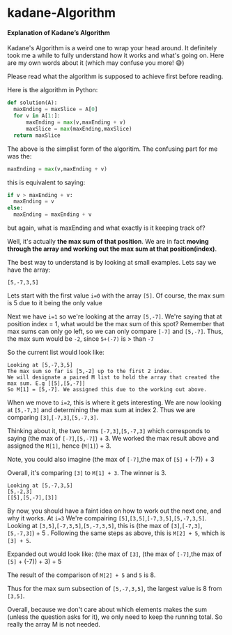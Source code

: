 # kadane-Algorithm
#### Explanation of Kadane’s Algorithm

Kadane's Algorithm is a weird one to wrap your head around. It definitely took me a while to fully understand how it works and what's going on. Here are my own words about it (which may confuse you more! :sweat_smile:)

Please read what the algorithm is supposed to achieve first before reading.

Here is the algorithm in Python:
```Python
def solution(A):
  maxEnding = maxSlice = A[0]
  for v in A[1:]:
      maxEnding = max(v,maxEnding + v)
      maxSlice = max(maxEnding,maxSlice)
  return maxSlice
```
The above is the simplist form of the algoritim.
The confusing part for me was the:
```Python
maxEnding = max(v,maxEnding + v)
```
this is equivalent to saying:
```Python
if v > maxEnding + v:
  maxEnding = v
else:
  maxEnding = maxEnding + v
```
but again, what is maxEnding and what exactly is it keeping track of? 

Well, it's actually **the max sum of that position**. We are in fact **moving through the array and working out the max sum at that position(index)**.

The best way to understand is by looking at small examples.
Lets say we have the array:
```
[5,-7,3,5]
```
Lets start with the first value `i=0` with the array `[5]`. Of course, the max sum is 5 due to it being the only value

Next we have `i=1` so we're looking at the array `[5,-7]`. We're saying that at position index = 1, what would be the max sum of this spot? Remember that max sums can only go left, so we can only compare `[-7]` and `[5,-7]`. Thus, the max sum would be `-2`, since `5+(-7)` is > than `-7`

So the current list would look like:
```
Looking at [5,-7,3,5]
The max sum so far is [5,-2] up to the first 2 index.
We will designate a paired M list to hold the array that created the max sum. E.g [[5],[5,-7]]
So M[1] = [5,-7]. We assigned this due to the working out above.
```

When we move to `i=2`, this is where it gets interesting. We are now looking at `[5,-7,3]` and determining the max sum at index 2. Thus we are comparing `[3]`,`[-7,3]`,`[5,-7,3]`. 

Thinking about it, the two terms `[-7,3]`,`[5,-7,3]` which corresponds to saying (the max of `[-7]`,`[5,-7]`) + 3. We worked the max result above and assigned the `M[1]`, hence  (`M[1]`) + 3. 

Note, you could also imagine (the max of `[-7]`,the max of `[5]` + (-7)) + 3

Overall, it's comparing `[3]` to `M[1] + 3`. The winner is 3.
```
Looking at [5,-7,3,5]
[5,-2,3]
[[5],[5,-7],[3]]
```

By now, you should have a faint idea on how to work out the next one, and why it works. At `i=3`
We're compairing `[5]`,`[3,5]`,`[-7,3,5]`,`[5,-7,3,5]`. Looking at `[3,5]`,`[-7,3,5]`,`[5,-7,3,5]`, this is (the max of `[3]`,`[-7,3]`,`[5,-7,3]`) + 5 . Following the same steps as above, this is `M[2] + 5`, which is `[3] + 5`.

Expanded out would look like: (the max of `[3]`, (the max of `[-7]`,the max of `[5]` + (-7)) + 3) + 5

The result of the comparison of `M[2] + 5` and `5` is 8.

Thus for the max sum subsection of `[5,-7,3,5]`, the largest value is 8 from `[3,5]`.

Overall, because we don't care about which elements makes the sum (unless the question asks for it), we only need to keep the running total. So really the array M is not needed.
